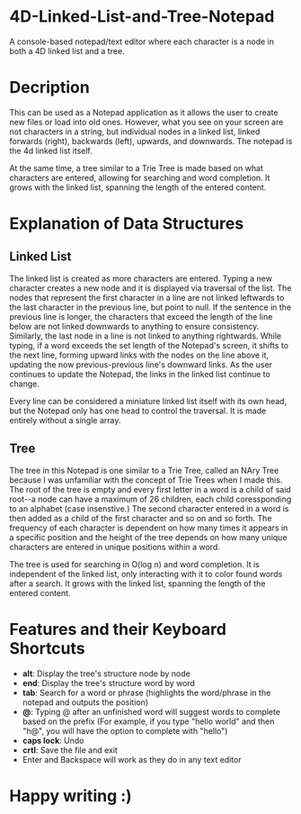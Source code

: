 # 4D-Linked-List-and-Tree-Notepad
A console-based notepad/text editor where each character is a node in both a 4D linked list and a tree.

# Decription
This can be used as a Notepad application as it allows the user to create new files or load into old ones. However, what you see on your screen are not characters in a string, but individual nodes in a linked list, linked forwards (right), backwards (left), upwards, and downwards. The notepad is the 4d linked list itself.

At the same time, a tree similar to a Trie Tree is made based on what characters are entered, allowing for searching and word completion. It grows with the linked list, spanning the length of the entered content.

# Explanation of Data Structures
## Linked List
The linked list is created as more characters are entered. Typing a new character creates a new node and it is displayed via traversal of the list. The nodes that represent the first character in a line are not linked leftwards to the last character in the previous line, but point to null. If the sentence in the previous line is longer, the characters that exceed the length of the line below are not linked downwards to anything to ensure consistency. Similarly, the last node in a line is not linked 
to anything rightwards. While typing, if a word exceeds the set length of the Notepad's screen, it shifts to the next line, forming upward links with the nodes on the line above it, updating the now previous-previous line's downward links. As the user continues to update the Notepad, the links in the linked list continue to change.

Every line can be considered a miniature linked list itself with its own head, but the Notepad only has one head to control the traversal. It is made entirely without a single array.

## Tree
The tree in this Notepad is one similar to a Trie Tree, called an NAry Tree because I was unfamiliar with the concept of Trie Trees when I made this. The root of the tree is empty and every first letter in a word is a child of said root--a node can have a maximum of 26 children, each child coressponding to an alphabet (case insenstive.) The second character entered in a word is then added as a child of the first character and so on and so forth. The frequency of each character is dependent on how many times it appears in a specific position and the height of the tree depends on how many unique characters are entered in unique positions within a word.

The tree is used for searching in O(log n) and word completion. It is independent of the linked list, only interacting with it to color found words after a search. It grows with the linked list, spanning the length of the entered content.

# Features and their Keyboard Shortcuts
- **alt**: Display the tree's structure node by node
- **end**: Display the tree's structure word by word
- **tab**: Search for a word or phrase (highlights the word/phrase in the notepad and outputs the position)
- **@**: Typing @ after an unfinished word will suggest words to complete based on the prefix (For example, if you type "hello world" and then "h@", you will have the option to complete with "hello")
- **caps lock**: Undo
- **crtl**: Save the file and exit
- Enter and Backspace will work as they do in any text editor


# Happy writing :)
